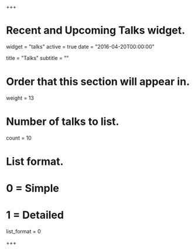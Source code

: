 +++
# Recent and Upcoming Talks widget.
widget = "talks"
active = true
date = "2016-04-20T00:00:00"

title = "Talks"
subtitle = ""

# Order that this section will appear in.
weight = 13

# Number of talks to list.
count = 10

# List format.
#   0 = Simple
#   1 = Detailed
list_format = 0

+++

